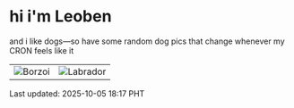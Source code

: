 # hi i'm Leoben

and i like dogs—so have some random dog pics that change whenever my CRON feels like it

|  |  |
|--------|----------|
| ![Borzoi](https://random-dog-vercel.vercel.app/api/random-borzoi?v=1759659478) | ![Labrador](https://random-dog-vercel.vercel.app/api/random-labrador?v=1759659478) |

Last updated: 2025-10-05 18:17 PHT
